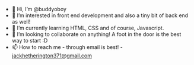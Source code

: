 - 👋 Hi, I’m @buddyoboy
- 👀 I’m interested in front end development and also a tiny bit of back end as well!
- 🌱 I’m currently learning HTML, CSS and of course, Javascript.
- 💞️ I’m looking to collaborate on anything! A foot in the door is the best way to start :D
- 📫 How to reach me - through email is best! - jackhetherington371@gmail.com

<!---
buddyoboy/buddyoboy is a ✨ special ✨ repository because its `README.md` (this file) appears on your GitHub profile.
You can click the Preview link to take a look at your changes.
--->
